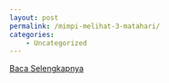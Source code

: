 ```yaml
---
layout: post
permalink: /mimpi-melihat-3-matahari/
categories:
    - Uncategorized
---
```


[Baca Selengkapnya](/07)